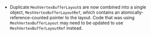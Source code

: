 
- Duplicate `MeshVertexBufferLayout`s are now combined into a single object, `MeshVertexBufferLayoutRef`, which contains an atomically-reference-counted pointer to the layout. Code that was using `MeshVertexBufferLayout` may need to be updated to use `MeshVertexBufferLayoutRef` instead.
